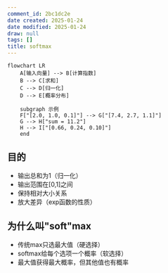 ```yaml
---
comment_id: 2bc1dc2e
date created: 2025-01-24
date modified: 2025-01-24
draw: null
tags: []
title: softmax
---
```

```mermaid
flowchart LR
    A[输入向量] --> B[计算指数]
    B --> C[求和]
    C --> D[归一化]
    D --> E[概率分布]

    subgraph 示例
    F["[2.0, 1.0, 0.1]"] --> G["[7.4, 2.7, 1.1]"]
    G --> H["sum = 11.2"]
    H --> I["[0.66, 0.24, 0.10]"]
    end
```

## 目的

- 输出总和为1（归一化）
- 输出范围在[0,1]之间
- 保持相对大小关系
- 放大差异（exp函数的性质）

## 为什么叫"soft"max

- 传统max只选最大值（硬选择）
- softmax给每个选项一个概率（软选择）
- 最大值获得最大概率，但其他值也有概率
